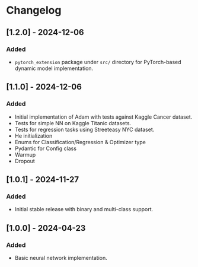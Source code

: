 # Changelog

## [1.2.0] - 2024-12-06
### Added
- `pytorch_extension` package under `src/` directory for PyTorch-based dynamic model implementation.

## [1.1.0] - 2024-12-06
### Added
- Initial implementation of Adam with tests against Kaggle Cancer dataset.
- Tests for simple NN on Kaggle Titanic datasets.
- Tests for regression tasks using Streeteasy NYC dataset.
- He initialization
- Enums for Classification/Regression & Optimizer type
- Pydantic for Config class
- Warmup
- Dropout

## [1.0.1] - 2024-11-27
### Added
- Initial stable release with binary and multi-class support.

## [1.0.0] - 2024-04-23
### Added
- Basic neural network implementation.